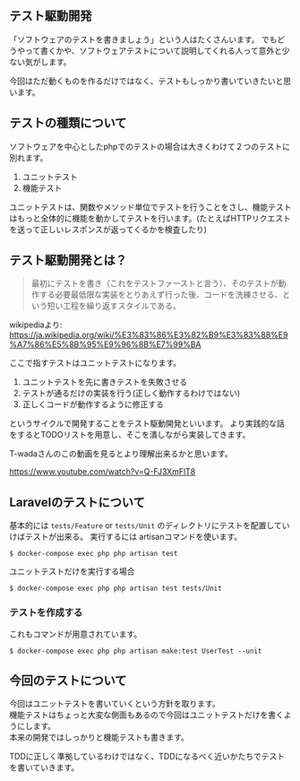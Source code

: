 ## テスト駆動開発

「ソフトウェアのテストを書きましょう」という人はたくさんいます。
でもどうやって書くかや、ソフトウェアテストについて説明してくれる人って意外と少ない気がします。

今回はただ動くものを作るだけではなく、テストもしっかり書いていきたいと思います。

## テストの種類について

ソフトウェアを中心としたphpでのテストの場合は大きくわけて２つのテストに別れます。

1. ユニットテスト
1. 機能テスト

ユニットテストは、関数やメソッド単位でテストを行うことをさし、機能テストはもっと全体的に機能を動かしてテストを行います。(たとえばHTTPリクエストを送って正しいレスポンスが返ってくるかを検査したり)

## テスト駆動開発とは？


> 最初にテストを書き（これをテストファーストと言う）、そのテストが動作する必要最低限な実装をとりあえず行った後、コードを洗練させる、という短い工程を繰り返すスタイルである。

wikipediaより: https://ja.wikipedia.org/wiki/%E3%83%86%E3%82%B9%E3%83%88%E9%A7%86%E5%8B%95%E9%96%8B%E7%99%BA


ここで指すテストはユニットテストになります。

1. ユニットテストを先に書きテストを失敗させる
1. テストが通るだけの実装を行う(正しく動作するわけではない)
1. 正しくコードが動作するように修正する

というサイクルで開発することをテスト駆動開発といいます。
より実践的な話をするとTODOリストを用意し、そこを潰しながら実装してきます。


T-wadaさんのこの動画を見るとより理解出来るかと思います。

https://www.youtube.com/watch?v=Q-FJ3XmFlT8


## Laravelのテストについて

基本的には `tests/Feature` or `tests/Unit` のディレクトリにテストを配置していけばテストが出来る。
実行するには artisanコマンドを使います。


```shell
$ docker-compose exec php php artisan test
```

ユニットテストだけを実行する場合

```shell
$ docker-compose exec php php artisan test tests/Unit          
```

### テストを作成する

これもコマンドが用意されています。

```shell
$ docker-compose exec php php artisan make:test UserTest --unit
```

## 今回のテストについて

今回はユニットテストを書いていくという方針を取ります。  
機能テストはちょっと大変な側面もあるので今回はユニットテストだけを書くようにします。  
本来の開発ではしっかりと機能テストも書きます。

TDDに正しく準拠しているわけではなく、TDDになるべく近いかたちでテストを書いていきます。

